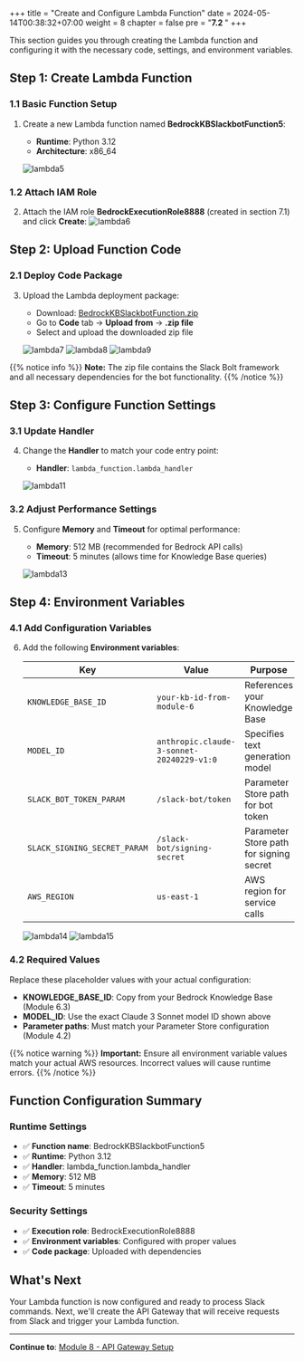 +++
title = "Create and Configure Lambda Function"
date = 2024-05-14T00:38:32+07:00
weight = 8
chapter = false
pre = "<b>7.2 </b>"
+++

This section guides you through creating the Lambda function and configuring it with the necessary code, settings, and environment variables.

## Step 1: Create Lambda Function

### 1.1 Basic Function Setup

1. Create a new Lambda function named **BedrockKBSlackbotFunction5**:

   - **Runtime**: Python 3.12
   - **Architecture**: x86_64

   ![lambda5](/images/7/lambda5.png?width=90pc)

### 1.2 Attach IAM Role

2. Attach the IAM role **BedrockExecutionRole8888** (created in section 7.1) and click **Create**:
   ![lambda6](/images/7/lambda6-.png?width=90pc)

## Step 2: Upload Function Code

### 2.1 Deploy Code Package

3. Upload the Lambda deployment package:

   - Download: [BedrockKBSlackbotFunction.zip](https://github.com/honganh29122002/lambda_code_zip)
   - Go to **Code** tab → **Upload from** → **.zip file**
   - Select and upload the downloaded zip file

   ![lambda7](/images/7/lambda7-.png?width=90pc)
   ![lambda8](/images/7/lambda8.png?width=90pc)
   ![lambda9](/images/7/lambda9-.png?width=90pc)

{{% notice info %}}
**Note:** The zip file contains the Slack Bolt framework and all necessary dependencies for the bot functionality.
{{% /notice %}}

## Step 3: Configure Function Settings

### 3.1 Update Handler

4. Change the **Handler** to match your code entry point:

   - **Handler**: `lambda_function.lambda_handler`

   ![lambda11](/images/7/lambda11-.png?width=91pc)

### 3.2 Adjust Performance Settings

5. Configure **Memory** and **Timeout** for optimal performance:

   - **Memory**: 512 MB (recommended for Bedrock API calls)
   - **Timeout**: 5 minutes (allows time for Knowledge Base queries)

   ![lambda13](/images/7/lambda13-.png?width=90pc)

## Step 4: Environment Variables

### 4.1 Add Configuration Variables

6. Add the following **Environment variables**:

   | Key                          | Value                                     | Purpose                                 |
   | ---------------------------- | ----------------------------------------- | --------------------------------------- |
   | `KNOWLEDGE_BASE_ID`          | `your-kb-id-from-module-6`                | References your Knowledge Base          |
   | `MODEL_ID`                   | `anthropic.claude-3-sonnet-20240229-v1:0` | Specifies text generation model         |
   | `SLACK_BOT_TOKEN_PARAM`      | `/slack-bot/token`                        | Parameter Store path for bot token      |
   | `SLACK_SIGNING_SECRET_PARAM` | `/slack-bot/signing-secret`               | Parameter Store path for signing secret |
   | `AWS_REGION`                 | `us-east-1`                               | AWS region for service calls            |

   ![lambda14](/images/7/lambda14-.png?width=90pc)
   ![lambda15](/images/7/lambda15-.png?width=90pc)

### 4.2 Required Values

Replace these placeholder values with your actual configuration:

- **KNOWLEDGE_BASE_ID**: Copy from your Bedrock Knowledge Base (Module 6.3)
- **MODEL_ID**: Use the exact Claude 3 Sonnet model ID shown above
- **Parameter paths**: Must match your Parameter Store configuration (Module 4.2)

{{% notice warning %}}
**Important:** Ensure all environment variable values match your actual AWS resources. Incorrect values will cause runtime errors.
{{% /notice %}}

## Function Configuration Summary

### Runtime Settings

- ✅ **Function name**: BedrockKBSlackbotFunction5
- ✅ **Runtime**: Python 3.12
- ✅ **Handler**: lambda_function.lambda_handler
- ✅ **Memory**: 512 MB
- ✅ **Timeout**: 5 minutes

### Security Settings

- ✅ **Execution role**: BedrockExecutionRole8888
- ✅ **Environment variables**: Configured with proper values
- ✅ **Code package**: Uploaded with dependencies

## What's Next

Your Lambda function is now configured and ready to process Slack commands. Next, we'll create the API Gateway that will receive requests from Slack and trigger your Lambda function.

---

**Continue to**: [Module 8 - API Gateway Setup](../../8-api-gateway/)
